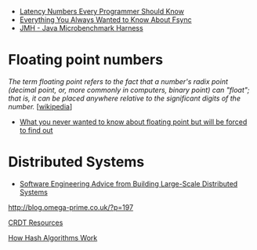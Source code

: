 
- [Latency Numbers Every Programmer Should Know](https://people.eecs.berkeley.edu/~rcs/research/interactive_latency.html)
- [Everything You Always Wanted to Know About Fsync](http://blog.httrack.com/blog/2013/11/15/everything-you-always-wanted-to-know-about-fsync/)
- [JMH - Java Microbenchmark Harness](http://tutorials.jenkov.com/java-performance/jmh.html)


# Floating point numbers

_The term floating point refers to the fact that a number's radix point (decimal point, or, more commonly in computers, binary point) can "float"; that is, it can be placed anywhere relative to the significant digits of the number._ [[wikipedia](https://en.wikipedia.org/wiki/Floating-point_arithmetic)]

- [What you never wanted to know about floating point but will be forced to find out](http://www.volkerschatz.com/science/float.html)

# Distributed Systems

- [Software Engineering Advice from
Building Large-Scale Distributed Systems](http://static.googleusercontent.com/media/research.google.com/en/us/people/jeff/stanford-295-talk.pdf)


http://blog.omega-prime.co.uk/?p=197

[CRDT Resources](https://syncfree.lip6.fr/index.php/crdt-resources)

[How Hash Algorithms Work](http://www.metamorphosite.com/one-way-hash-encryption-sha1-data-software)
